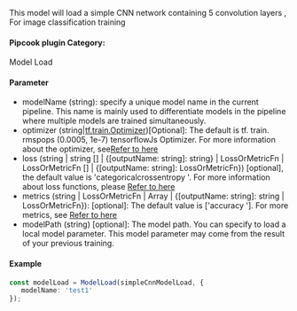 This model will load a simple CNN network containing 5 convolution layers , For image classification training

<a name="klNlr"></a>
#### Pipcook plugin Category:
Model Load

<a name="1n7Ru"></a>
#### Parameter

- modelName (string): specify a unique model name in the current pipeline. This name is mainly used to differentiate models in the pipeline where multiple models are trained simultaneously.
- optimizer (string|[tf.train.Optimizer](https://js.tensorflow.org/api/latest/#class:train.Optimizer))[Optional]: The default is tf. train. rmspops (0.0005, 1e-7) tensorflowJs Optimizer. For more information about the optimizer, see[Refer to here](https://js.tensorflow.org/api/latest/#Training-Optimizers)
- loss (string | string [] | {[outputName: string]: string} | LossOrMetricFn | LossOrMetricFn [] | {[outputName: string]: LossOrMetricFn}) [optional], the default value is 'categoricalcrossentropy '. For more information about loss functions, please [Refer to here](https://js.tensorflow.org/api/latest/#Training-Losses)
- metrics (string | LossOrMetricFn | Array | {[outputName: string]: string | LossOrMetricFn}): [optional]: The default value is ['accuracy ']. For more metrics, see [Refer to here](https://js.tensorflow.org/api/latest/#Metrics)
- modelPath (string) [optional]: The model path. You can specify to load a local model parameter. This model parameter may come from the result of your previous training.


<a name="OH9Ct"></a>
#### Example

```typescript
const modelLoad = ModelLoad(simpleCnnModelLoad, {
   modelName: 'test1'
});
```

